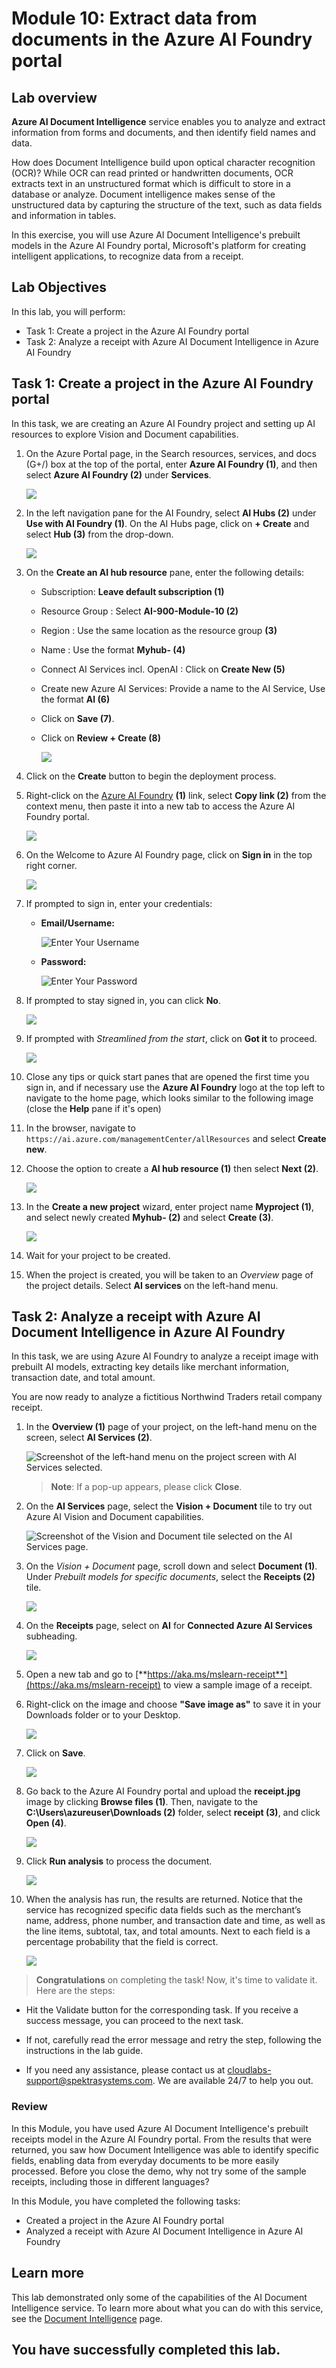 
# Module 10: Extract data from documents in the Azure AI Foundry portal

## Lab overview

**Azure AI Document Intelligence** service enables you to analyze and extract information from forms and documents, and then identify field names and data. 

How does Document Intelligence build upon optical character recognition (OCR)? While OCR can read printed or handwritten documents, OCR extracts text in an unstructured format which is difficult to store in a database or analyze. Document intelligence makes sense of the unstructured data by capturing the structure of the text, such as data fields and information in tables. 

In this exercise, you will use Azure AI Document Intelligence's prebuilt models in the Azure AI Foundry portal, Microsoft's platform for creating intelligent applications, to recognize data from a receipt. 

## Lab Objectives

In this lab, you will perform:
- Task 1: Create a project in the Azure AI Foundry portal
- Task 2: Analyze a receipt with Azure AI Document Intelligence in Azure AI Foundry

## Task 1: Create a project in the Azure AI Foundry portal

In this task, we are creating an Azure AI Foundry project and setting up AI resources to explore Vision and Document capabilities.

1. On the Azure Portal page, in the Search resources, services, and docs (G+/) box at the top of the portal, enter **Azure AI Foundry (1)**, and then select **Azure AI Foundry (2)** under **Services**.

    ![](./media/lab6-1.png) 

1. In the left navigation pane for the AI Foundry, select **AI Hubs (2)** under **Use with AI Foundry (1)**. On the AI Hubs page, click on **+ Create** and select **Hub (3)** from the drop-down.

    ![](./media/lab6-2.png) 

1. On the **Create an AI hub resource** pane, enter the following details:

    - Subscription: **Leave default subscription (1)** 
    - Resource Group : Select **AI-900-Module-10 (2)** 
    - Region : **<inject key="Region" enableCopy="false"></inject>** Use the same location as the resource group **(3)**
    - Name : Use the format **Myhub-<inject key="Deployment ID" enableCopy="false"></inject> (4)** 
    - Connect AI Services incl. OpenAI : Click on **Create New (5)**
    - Create new Azure AI Services: Provide a name to the AI Service, Use the format **AI<inject key="Deployment ID" enableCopy="false"></inject> (6)**  
    - Click on **Save (7)**.
    - Click on **Review + Create (8)**

       ![](./media/T1S3new-0906.png) 

1. Click on the **Create** button to begin the deployment process.

1. Right-click on the [Azure AI Foundry](https://ai.azure.com?azure-portal=true) **(1)** link, select **Copy link (2)** from the context menu, then paste it into a new tab to access the Azure AI Foundry portal.

   ![](./media/3-27.png)

1. On the Welcome to Azure AI Foundry page, click on **Sign in** in the top right corner.

   ![](./media/17-18.png)

1. If prompted to sign in, enter your credentials:
 
   - **Email/Username:** <inject key="AzureAdUserEmail"></inject>
 
      ![Enter Your Username](./media/19-4.png)
 
   - **Password:** <inject key="AzureAdUserPassword"></inject>
 
     ![Enter Your Password](./media/19-5.png)

1. If prompted to stay signed in, you can click **No**.

   ![](./media/9-8.png)

1. If prompted with *Streamlined from the start*, click on **Got it** to proceed.

   ![](./media/3-23.png)

1. Close any tips or quick start panes that are opened the first time you sign in, and if necessary use the **Azure AI Foundry** logo at the top left to navigate to the home page, which looks similar to the following image (close the **Help** pane if it's open)

1. In the browser, navigate to `https://ai.azure.com/managementCenter/allResources` and select **Create new**.

1. Choose the option to create a **AI hub resource (1)** then select **Next (2)**.

   ![](./media/lab3-20.png) 

1. In the **Create a new project** wizard, enter project name **Myproject<inject key="DeploymentID" enableCopy="false" /> (1)**, and select newly created **Myhub-<inject key="DeploymentID" enableCopy="false" /> (2)** and select **Create (3)**.

    ![](./media/T1S13new-0906.png)

1. Wait for your project to be created.

1. When the project is created, you will be taken to an *Overview* page of the project details. Select **AI services** on the left-hand menu. 

## Task 2: Analyze a receipt with Azure AI Document Intelligence in Azure AI Foundry 

In this task, we are using Azure AI Foundry to analyze a receipt image with prebuilt AI models, extracting key details like merchant information, transaction date, and total amount.

You are now ready to analyze a fictitious Northwind Traders retail company receipt.

1. In the **Overview (1)** page of your project, on the left-hand menu on the screen, select **AI Services (2)**.
 
    ![Screenshot of the left-hand menu on the project screen with AI Services selected.](./media/17-5.png)  

    >**Note**: If a pop-up appears, please click **Close**.

1. On the **AI Services** page, select the **Vision + Document** tile to try out Azure AI Vision and Document capabilities.

    ![Screenshot of the Vision and Document tile selected on the AI Services page.](./media/17-6.png)

1. On the *Vision + Document* page, scroll down and select **Document (1)**. Under *Prebuilt models for specific documents*, select the **Receipts (2)** tile.

    ![](media/19-1.png)

1. On the **Receipts** page, select on **AI<inject key="DeploymentID" enableCopy="false" />** for **Connected Azure AI Services** subheading.

    ![](./media/T2S4-0906.png)

1. Open a new tab and go to [**https://aka.ms/mslearn-receipt**](https://aka.ms/mslearn-receipt) to view a sample image of a receipt.

1. Right-click on the image and choose **"Save image as"** to save it in your Downloads folder or to your Desktop.

   ![](media/ai900m10-5.png)

1. Click on **Save**.

   ![](media/ai900m10-6.png)
 
1. Go back to the Azure AI Foundry portal and upload the **receipt.jpg** image by clicking **Browse files (1)**. Then, navigate to the **C:\Users\azureuser\Downloads (2)** folder, select **receipt (3)**, and click **Open (4)**.

   ![](media/10-3.png)

1. Click **Run analysis** to process the document.

   ![](media/10-1.png)

1. When the analysis has run, the results are returned. Notice that the service has recognized specific data fields such as the merchant’s name, address, phone number, and transaction date and time, as well as the line items, subtotal, tax, and total amounts. Next to each field is a percentage probability that the field is correct.

    ![](media/receipt-lab-result.png)

> **Congratulations** on completing the task! Now, it's time to validate it. Here are the steps:
 
- Hit the Validate button for the corresponding task. If you receive a success message, you can proceed to the next task. 
- If not, carefully read the error message and retry the step, following the instructions in the lab guide.
- If you need any assistance, please contact us at cloudlabs-support@spektrasystems.com. We are available 24/7 to help you out.

   <validation step="348e3976-3f47-4302-b53a-c2bd7195d99b" />

### Review

In this Module, you have used Azure AI Document Intelligence's prebuilt receipts model in the Azure AI Foundry portal. From the results that were returned, you saw how Document Intelligence was able to identify specific fields, enabling data from everyday documents to be more easily processed. Before you close the demo, why not try some of the sample receipts, including those in different languages?

In this Module, you have completed the following tasks:
- Created a project in the Azure AI Foundry portal
- Analyzed a receipt with Azure AI Document Intelligence in Azure AI Foundry 

## Learn more

This lab demonstrated only some of the capabilities of the AI Document Intelligence service. To learn more about what you can do with this service, see the [Document Intelligence](https://learn.microsoft.com/azure/ai-services/document-intelligence/overview?view=doc-intel-3.1.0) page.

## You have successfully completed this lab.
